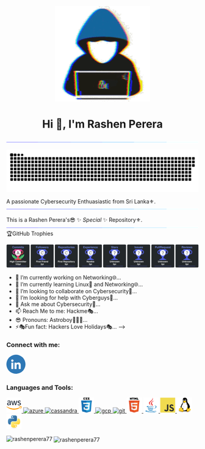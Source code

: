 <p align="center"> <img src="https://github.com/RashenPerera77/RashenPerera77/blob/e0fbbe308cd8995ebbd90f0b8789df02b8a8500b/about_me.gif" /></p>
<h1 align="center">Hi 👾, I'm Rashen Perera</h1>
<p align="center"> <img src="https://github.com/RashenPerera77/RashenPerera77/blob/647f4d9e43c61f80f5cb630ffb6543597d302a79/115834477-dbab4500-a447-11eb-908a-139a6edaec5c.gif" /></p>

<p align="center"> <img src="https://github.com/RashenPerera77/RashenPerera77/blob/caa410ebd577d6d0e1771204101d8f2c45e91113/github-contribution-grid-snake.svg" /></p>

A passionate Cybersecurity Enthuasiastic from Sri Lanka⚜️.
![image alt](https://github.com/RashenPerera77/RashenPerera77/blob/90661404bae6a3400492ee66715158ee38f8eed3/115834477-dbab4500-a447-11eb-908a-139a6edaec5c.gif)

This is a Rashen Perera's😎 ✨ _Special_ ✨ Repository⚜️.
![image alt](https://github.com/RashenPerera77/RashenPerera77/blob/90661404bae6a3400492ee66715158ee38f8eed3/115834477-dbab4500-a447-11eb-908a-139a6edaec5c.gif)
🏆GitHub Trophies

![image alt](https://github.com/RashenPerera77/RashenPerera77/blob/544353fb0182e9432ad718e5b24399df80b3162c/tropy.svg)

- 🔭 I’m currently working on Networking🌐...
- 🌱 I’m currently learning Linux👾 and Networking🌐...
- 👯 I’m looking to collaborate on Cybersecurity👾...
- 🤔 I’m looking for help with Cyberguys👾...
- 💬 Ask me about Cybersecurity👾...
- 📫 Reach Me to  me: Hackme🎭...
- 😎 Pronouns: Astroboy🦸🏻‍♂...
- ⚡🎭Fun fact: Hackers Love Holidays🎭...
-->
<h3 align="left">Connect with me:</h3> 
<a href="https://www.linkedin.com/in/rashen-perera-271857300" target="_blank">
  <img src="https://github.com/RashenPerera77/RashenPerera77/blob/21b129371e5f9955140e22ab8307cda26e202f54/linkedin-logo.png.png" alt="LinkedIn Profile" style="width: 50px; height: 50px; border-radius: 50%;">
</a>






<h3 align="left">Languages and Tools:</h3>
<p align="left"> <a href="https://aws.amazon.com" target="_blank" rel="noreferrer"> <img src="https://raw.githubusercontent.com/devicons/devicon/master/icons/amazonwebservices/amazonwebservices-original-wordmark.svg" alt="aws" width="40" height="40"/> </a> <a href="https://azure.microsoft.com/en-in/" target="_blank" rel="noreferrer"> <img src="https://www.vectorlogo.zone/logos/microsoft_azure/microsoft_azure-icon.svg" alt="azure" width="40" height="40"/> </a> <a href="https://cassandra.apache.org/" target="_blank" rel="noreferrer"> <img src="https://www.vectorlogo.zone/logos/apache_cassandra/apache_cassandra-icon.svg" alt="cassandra" width="40" height="40"/> </a> <a href="https://www.w3schools.com/css/" target="_blank" rel="noreferrer"> <img src="https://raw.githubusercontent.com/devicons/devicon/master/icons/css3/css3-original-wordmark.svg" alt="css3" width="40" height="40"/> </a> <a href="https://cloud.google.com" target="_blank" rel="noreferrer"> <img src="https://www.vectorlogo.zone/logos/google_cloud/google_cloud-icon.svg" alt="gcp" width="40" height="40"/> </a> <a href="https://git-scm.com/" target="_blank" rel="noreferrer"> <img src="https://www.vectorlogo.zone/logos/git-scm/git-scm-icon.svg" alt="git" width="40" height="40"/> </a> <a href="https://www.w3.org/html/" target="_blank" rel="noreferrer"> <img src="https://raw.githubusercontent.com/devicons/devicon/master/icons/html5/html5-original-wordmark.svg" alt="html5" width="40" height="40"/> </a> <a href="https://www.java.com" target="_blank" rel="noreferrer"> <img src="https://raw.githubusercontent.com/devicons/devicon/master/icons/java/java-original.svg" alt="java" width="40" height="40"/> </a> <a href="https://developer.mozilla.org/en-US/docs/Web/JavaScript" target="_blank" rel="noreferrer"> <img src="https://raw.githubusercontent.com/devicons/devicon/master/icons/javascript/javascript-original.svg" alt="javascript" width="40" height="40"/> </a> <a href="https://www.linux.org/" target="_blank" rel="noreferrer"> <img src="https://raw.githubusercontent.com/devicons/devicon/master/icons/linux/linux-original.svg" alt="linux" width="40" height="40"/> </a> <a href="https://www.python.org" target="_blank" rel="noreferrer"> <img src="https://raw.githubusercontent.com/devicons/devicon/master/icons/python/python-original.svg" alt="python" width="40" height="40"/> </a> </p>

<p><img align="left" src="https://github-readme-stats.vercel.app/api/top-langs?username=rashenperera77&show_icons=true&locale=en&layout=compact" alt="rashenperera77" /></p>

<p>&nbsp;<img align="center" src="https://github-readme-stats.vercel.app/api?username=rashenperera77&show_icons=true&locale=en" alt="rashenperera77" /></p>
